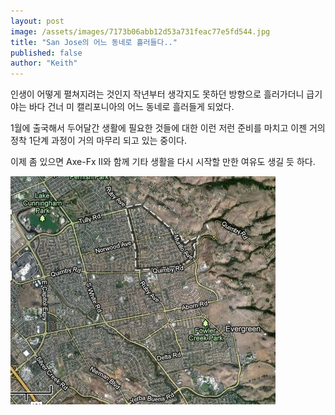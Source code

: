 ```yaml
---
layout: post
image: /assets/images/7173b06abb12d53a731feac77e5fd544.jpg
title: "San Jose의 어느 동네로 흘러들다.."
published: false
author: "Keith"
---
```


인생이 어떻게 펼쳐지려는 것인지 작년부터 생각지도 못하던 방향으로 흘러가더니 급기야는 바다 건너 미 캘리포니아의 어느 동네로 흘러들게 되었다.


1월에 출국해서 두어달간 생활에 필요한 것들에 대한 이런 저런 준비를 마치고 이젠 거의 정착 1단계 과정이 거의 마무리 되고 있는 중이다. 


이제 좀 있으면 Axe-Fx II와 함께 기타 생활을 다시 시작할 만한 여유도 생길 듯 하다.


![image](/assets/images/7173b06abb12d53a731feac77e5fd544.jpg)








